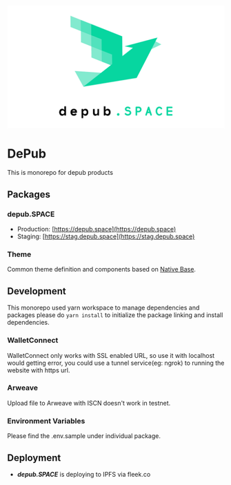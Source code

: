 ![depub.SPACE](/packages/depub.space/public/app-logo.png)

# DePub

This is monorepo for depub products

## Packages

### depub.SPACE

- Production: [https://depub.space](https://depub.space)
- Staging: [https://stag.depub.space](https://stag.depub.space)

### Theme

Common theme definition and components based on [Native Base](https://nativebase.io/).

## Development

This monorepo used yarn workspace to manage dependencies and packages please do `yarn install` to initialize the package linking and install dependencies.

### WalletConnect

WalletConnect only works with SSL enabled URL, so use it with localhost would getting error, you could use a tunnel service(eg: ngrok) to running the website with https url.

### Arweave

Upload file to Arweave with ISCN doesn't work in testnet.

### Environment Variables

Please find the .env.sample under individual package.

## Deployment

- **_depub.SPACE_** is deploying to IPFS via fleek.co

